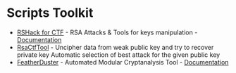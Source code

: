 # **Scripts Toolkit**

- [RSHack for CTF](./scriptstoolkit/rshack.py) - RSA Attacks & Tools for keys manipulation - [Documentation](https://github.com/zweisamkeit/RSHack)
- [RsaCtfTool](https://github.com/Ganapati/RsaCtfTool) - Uncipher data from weak public key and try to recover private key Automatic selection of best attack for the given public key
- [FeatherDuster](https://n0where.net/automated-modular-cryptanalysis-tool-featherduster) - Automated Modular Cryptanalysis Tool - [Documentation](https://github.com/nccgroup/featherduster)
